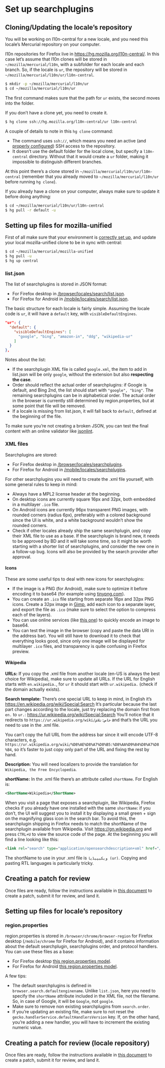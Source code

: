 # Set up searchplugins

## Cloning/Updating the locale’s repository

You will be working on l10n-central for a new locale, and you need this locale’s Mercurial repository on your computer.

l10n repositories for Firefox live in https://hg.mozilla.org/l10n-central/. In this case let’s assume that l10n clones will be stored in `~/mozilla/mercurial/l10n`, with a subfolder for each locale and each branch. So, if the locale is `ur`, the repository will be stored in `~/mozilla/mercurial/l10n/ur/l10n-central`.

```BASH
$ mkdir -p ~/mozilla/mercurial/l10n/ur
$ cd ~/mozilla/mercurial/l10n/ur
```

The first command makes sure that the path for `ur` exists, the second moves into the folder.

If you don’t have a clone yet, you need to create it.

```BASH
$ hg clone ssh://hg.mozilla.org/l10n-central/ur l10n-central
```

A couple of details to note in this `hg clone` command:
* The command uses `ssh://`, which means you need an active (and [properly configured](../../tools/mercurial/setting_mercurial_environment.md)) SSH access to the repository.
* It doesn’t use the default folder for the local clone, but specify a `l10n-central` directory. Without that it would create a `ur` folder, making it impossible to distinguish different branches.

At this point there’s a clone stored in `~/mozilla/mercurial/l10n/ur/l10n-central` (remember that you already moved to `~/mozilla/mercurial/l10n/ur` before running `hg clone`).

If you already have a clone on your computer, always make sure to update it before doing anything:

```BASH
$ cd ~/mozilla/mercurial/l10n/ur/l10n-central
$ hg pull -r default -u
```

## Setting up files for mozilla-unified

First of all make sure that your environment is [correctly set up](../../tools/mercurial/setting_mercurial_environment.md), and update your local mozilla-unified clone to be in sync with central:

```BASH
$ cd ~/mozilla/mercurial/mozilla-unified
$ hg pull -u
$ hg up central
```

### list.json

The list of searchplugins is stored in JSON format:
* For Firefox desktop in [/browser/locales/search/list.json](https://hg.mozilla.org/mozilla-central/file/default/browser/locales/search/list.json).
* For Firefox for Android in [/mobile/locales/search/list.json](https://hg.mozilla.org/mozilla-central/file/default/mobile/locales/search/list.json).

The basic structure for each locale is fairly simple. Assuming the locale code is `ur`, it will have a `default` key, with `visibleDefaultEngines`.

```JSON
"ur": {
  "default": {
    "visibleDefaultEngines": [
      "google", "bing", "amazon-in", "ddg", "wikipedia-ur"
    ]
  }
},
```

Notes about the list:
* If the searchplugin XML file is called `google.xml`, the item to add in list.json will be only `google`, without the extension but also **respecting the case**.
* Order should reflect the actual order of searchplugins: if Google is default, and Bing 2nd, the list should start with `"google", "bing"`. The remaining searchplugins can be in alphabetical order. The actual order in the browser is currently still determined by region.properties, but at some point that file will be removed.
* If a locale is missing from list.json, it will fall back to `default`, defined at the beginning of the file.

To make sure you’re not creating a broken JSON, you can test the final content with an online validator like [jsonlint](https://jsonlint.com/).

### XML files

Searchplugins are stored:
* For Firefox desktop in [/browser/locales/searchplugins](https://hg.mozilla.org/mozilla-central/file/default/browser/locales/searchplugins).
* For Firefox for Android in [/mobile/locales/searchplugins](https://hg.mozilla.org/mozilla-central/file/default/mobile/locales/searchplugins).

For other searchplugins you will need to create the .xml file yourself, with some general rules to keep in mind:
* Always have a MPL2 license header at the beginning.
* On desktop icons are currently square 16px and 32px, both embedded in a multilayer `.ico` file.
* On Android icons are currently 96px transparent PNG images, with rounded corners (radius 6px), preferably with a colored background since the UI is white, and a white background wouldn’t show the rounded corners.
* Check if other locales already ship the same searchplugin, and copy their XML file to use as a base. If the searchplugin is brand new, it needs to be approved by BD and it will take some time, so it might be worth starting with a shorter list of searchplugins, and consider the new one in a follow-up bug. Icons will also be provided by the search provider after approval.

#### Icons

These are some useful tips to deal with new icons for searchplugins:
* If the image is a PNG (for Android), make sure to optimize it before encoding it to base64 (for example using [tinypng.com](https://tinypng.com/)).
* You can create an `.ico` file starting from separate 16px and 32px PNG icons. Create a 32px image in [Gimp](https://www.gimp.org/), add each icon to a separate layer, and export the file as `.ico` (make sure to select the option to compress each of the layers).
* You can use online services (like [this one](http://freeonlinetools24.com/base64-image)) to quickly encode an image to base64.
* You can test the image in the browser (copy and paste the data URI in the address bar). You will still have to download it to check that everything looks good, since only one image will be displayed for multilayer `.ico` files, and transparency is quite confusing in Firefox preview.

#### Wikipedia

**URLs:** If you copy the .xml file from another locale (en-US is always the best choice for Wikipedia), make sure to update all URLs. If the URL for English starts with `en.wikipedia.`, for `ur` it should start with `ur.wikipedia.` (check if the domain actually exists).

**Search template:** There’s one special URL to keep in mind, in English it’s https://en.wikipedia.org/wiki/Special:Search
It’s particular because the last part changes according to the locale, just try replacing the domain first from `en.` to `ur.`: https://ur.wikipedia.org/wiki/Special:Search
You’ll notice that it redirects to `https://ur.wikipedia.org/wiki/خاص:تلاش` and that’s the URL you need to use in the .xml file.

You can’t copy the full URL from the address bar since it will encode UTF-8 characters, e.g. `https://ur.wikipedia.org/wiki/%D8%AE%D8%A7%D8%B5:%D8%AA%D9%84%D8%A7%D8%B4`, so it’s faster to just copy only part of the URL and fixing the rest by hand.

**Description:** You will need localizers to provide the translation for `Wikipedia, the Free Encyclopedia`.

**shortName:** In the .xml file there’s an attribute called `shortName`. For English is:

```XML
<ShortName>Wikipedia</ShortName>
```

When you visit a page that exposes a searchplugin, like Wikipedia, Firefox checks if you already have one installed with the same `shortName`: if you don’t, the UI will suggest you to install it by displaying a small green + sign on the magnifying glass icon in the search bar. To avoid this, the searchplugin shipping in Firefox needs to match the shortName of the searchplugin available from Wikipedia. Visit https://gn.wikipedia.org and press `CTRL+U` to view the source code of the page. At the beginning you will find a line looking like this:

```HTML
<link rel="search" type="application/opensearchdescription+xml" href="/w/opensearch_desc.php" title="ویکیپیڈیا (ur)"/>
```

The shortName to use in your .xml file is `ویکیپیڈیا (ur)`. Copying and pasting RTL languages is particularly tricky.

## Creating a patch for review

Once files are ready, follow the instructions available in [this document](../../tools/mercurial/creating_mercurial_patch.md) to create a patch, submit it for review, and land it.

## Setting up files for locale’s repository

### region.properties

region.properties is stored in `/browser/chrome/browser-region` for Firefox desktop (`/mobile/chrome` for Firefox for Android), and it contains information about the default searchplugin, searchplugins order, and protocol handlers. You can use these files as a base:
* For Firefox desktop [this region.properties model](files/desktop_region.properties).
* For Firefox for Android [this region.properties model](files/mobile_region.properties).

A few tips:
* The default searchplugins is defined in `browser.search.defaultenginename`. Unlike `list.json`, here you need to specify the `shortName` attribute included in the XML file, not the filename. So, in case of Google, it will be `Google`, not `google`.
* Make sure to remove non existing searchplugins from `search.order`.
* If you’re updating an existing file, make sure to not reset the `gecko.handlerService.defaultHandlersVersion` key. If, on the other hand, you’re adding a new handler, you will have to increment the existing numeric value.

## Creating a patch for review (locale repository)

Once files are ready, follow the instructions available in [this document](../../tools/mercurial/creating_mercurial_patch.md) to create a patch, submit it for review, and land it.
